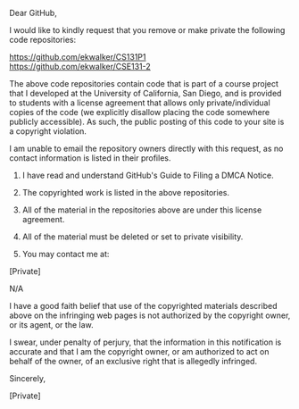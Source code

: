 Dear GitHub,

I would like to kindly request that you remove or make private the
following code repositories:

https://github.com/ekwalker/CS131P1  
https://github.com/ekwalker/CSE131-2

The above code repositories contain code that is part of a course project
that I developed at the University of California, San Diego, and is
provided to students with a license agreement that allows only
private/individual copies of the code (we explicitly disallow placing the
code somewhere publicly accessible). As such, the public posting of this
code to your site is a copyright violation.

I am unable to email the repository owners directly with this request, as
no contact information is listed in their profiles.

1. I have read and understand GitHub's Guide to Filing a DMCA Notice.

2. The copyrighted work is listed in the above repositories.

3. All of the material in the repositories above are under this license
agreement.

4. All of the material must be deleted or set to private visibility.

5. You may contact me at:

[Private]

N/A

I have a good faith belief that use of the copyrighted materials
described above on the infringing web pages is not authorized by the
copyright owner, or its agent, or the law.

I swear, under penalty of perjury, that the information in this
notification is accurate and that I am the copyright owner, or am
authorized to act on behalf of the owner, of an exclusive right that is
allegedly infringed.

Sincerely,

[Private]

